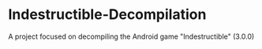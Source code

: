 # Indestructible-Decompilation
 A project focused on decompiling the Android game "Indestructible" (3.0.0)
